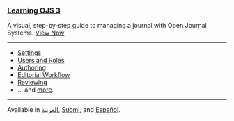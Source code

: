 
### [Learning OJS 3](learning-ojs/en/)

A visual, step-by-step guide to managing a journal with Open Journal Systems. [View Now](learning-ojs/)

---

- [Settings](learning-ojs/en/journal-setup)
- [Users and Roles](learning-ojs/en/users-and-roles)
- [Authoring](learning-ojs/en/authoring)
- [Editorial Workflow](learning-ojs/en/editorial-workflow)
- [Reviewing](learning-ojs/en/reviewing)
- ... and [more](learning-ojs/en/).

---

<span class='fa fa-language'></span> Available in [العربية](/learning-ojs/ar/), [Suomi](/learning-ojs/fi/), and [Español](/learning-ojs/es/).
